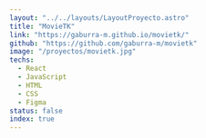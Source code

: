 ```yaml
---
layout: "../../layouts/LayoutProyecto.astro"
title: "MovieTK"
link: "https://gaburra-m.github.io/movietk/"
github: "https://github.com/gaburra-m/movietk"
image: "/proyectos/movietk.jpg"
techs:
  - React
  - JavaScript
  - HTML
  - CSS
  - Figma
status: false
index: true
---
```

